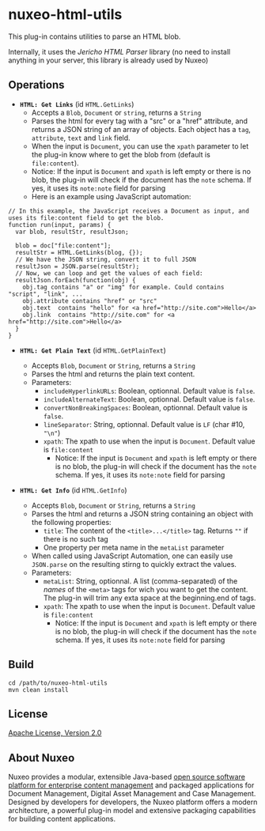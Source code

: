 # nuxeo-html-utils

This plug-in contains utilities to parse an HTML blob.

Internally, it uses the _Jericho HTML Parser_ library (no need to install anything in your server, this library is already used by Nuxeo)

## Operations

* **`HTML: Get Links`** (id `HTML.GetLinks`)
  * Accepts a `Blob`, `Document` or `string`, returns a `String`
  * Parses the html for every tag with a "src" or a "href" attribute, and returns a JSON string of an array of objects. Each object has a `tag`, `attribute`, `text` and `link` field.
  * When the input is `Document`, you can use the `xpath` parameter to let the plug-in know where to get the blob from (default is `file:content`).
  * Notice: If the input is `Document` and `xpath` is left empty or there is no blob, the plug-in will check if the document has the `note` schema. If yes, it uses its `note:note` field for parsing
  * Here is an example  using JavaScript automation:

```
// In this example, the JavaScript receives a Document as input, and uses its file:content field to get the blob.
function run(input, params) {
  var blob, resultStr, resultJson;
  
  blob = doc["file:content"];
  resultStr = HTML.GetLinks(blog, {});
  // We have the JSON string, convert it to full JSON
  resultJson = JSON.parse(resultStr);
  // Now, we can loop and get the values of each field:
  resultJson.forEach(function(obj) {
    obj.tag contains "a" or "img" for example. Could contains "script", "link", ...
    obj.attribute contains "href" or "src"
    obj.text  contains "hello" for <a href="http://site.com">Hello</a>
    obj.link  contains "http://site.com" for <a href="http://site.com">Hello</a>
  }
}
```

* **`HTML: Get Plain Text`** (id `HTML.GetPlainText`)
  * Accepts `Blob`, `Document` or `String`, returns a `String`
  * Parses the html and returns the plain text content.
  * Parameters:
    * `includeHyperlinkURLs`: Boolean, optionnal. Default value is `false`.
    * `includeAlternateText`: Boolean, optionnal. Default value is `false`.
    * `convertNonBreakingSpaces`: Boolean, optionnal. Default value is `false`.
    * `lineSeparator`: String, optionnal. Default value is `LF` (char #10, `"\n"`)
    * `xpath`: The xpath to use when the input is `Document`. Default value is `file:content`
      * Notice: If the input is `Document` and `xpath` is left empty or there is no blob, the plug-in will check if the document has the `note` schema. If yes, it uses its `note:note` field for parsing

* **`HTML: Get Info`** (id `HTML.GetInfo`)
  * Accepts `Blob`, `Document` or `String`, returns a `String`
  * Parses the html and returns a JSON string containing an object with the following properties:
    * `title`: The content of the `<title>...</title>` tag. Returns `""` if there is no such tag
    * One property per meta name in the `metaList` parameter
  * When called using JavaScript Automation, one can easily use `JSON.parse` on the resulting stirng to quickly extract the values.
  * Parameters:
    * `metaList`: String, optionnal. A list (comma-separated) of the _names_ of the `<meta>` tags for wich you want to get the content. The plug-in will trim any exta space at the beginning.end of tags.
    * `xpath`: The xpath to use when the input is `Document`. Default value is `file:content`
      * Notice: If the input is `Document` and `xpath` is left empty or there is no blob, the plug-in will check if the document has the `note` schema. If yes, it uses its `note:note` field for parsing
      


## Build

    cd /path/to/nuxeo-html-utils
    mvn clean install


## License

[Apache License, Version 2.0](http://www.apache.org/licenses/LICENSE-2.0)

## About Nuxeo

Nuxeo provides a modular, extensible Java-based [open source software platform for enterprise content management](http://www.nuxeo.com) and packaged applications for Document Management, Digital Asset Management and Case Management. Designed by developers for developers, the Nuxeo platform offers a modern architecture, a powerful plug-in model and extensive packaging capabilities for building content applications.
